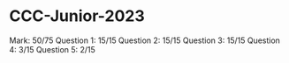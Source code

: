 # CCC-Junior-2023
Mark: 50/75
Question 1: 15/15
Question 2: 15/15
Question 3: 15/15
Question 4: 3/15
Question 5: 2/15
